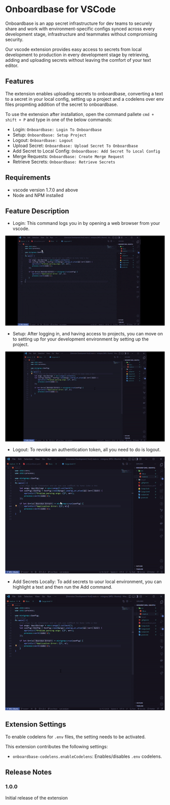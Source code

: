 # Onboardbase for VSCode
 
Onboardbase is an app secret infrastructure for dev teams to securely share and work with environment-specific configs synced across every development stage, infrastructure and teammates without compromising security.

Our vscode extension provides easy access to secrets from local development to production in every development stage by retrieving, adding and uploading secrets without leaving the comfort of your text editor.

## Features

The extension enables uploading secrets to onboardbase, converting a text to a secret in your local config, setting up a project and a codelens over env files propmting addition of the secret to onboardbase.

To use the extension after installation, open the command pallete `cmd + shift + P` and type in one of the below commands:

- Login: `Onboardbase: Login To Onboardbase`
- Setup: `Onboardbase: Setup Project`
- Logout: `Onboardbase: Logout`
- Upload Secret: `Onboardbase: Upload Secret To Onboardbase`
- Add Secret to Local Config: `Onboardbase: Add Secret To Local Config`
- Merge Requests: `Onboardbase: Create Merge Request`
- Retrieve Secrets: `Onboardbase: Retrieve Secrets`
## Requirements

- vscode version 1.7.0 and above
- Node and NPM installed

## Feature Description

- Login: This command logs you in by opening a web browser from your vscode. 

![Login GIF](./images/login.gif)

- Setup: After logging in, and having access to projects, you can move on to setting up for your development environment by setting up the project.

![Setup GIF](./images/setup.gif)

- Logout: To revoke an authentication token, all you need to do is logout. 

![Logout GIF](./images/logout.gif)

- Add Secrets Locally: To add secrets to uour local environment, you can highlight a text and then run the Add command.

![Add secrets](./images/add_secrets.gif)
## Extension Settings

To enable codelens for `.env` files, the setting needs to be activated.

This extension contributes the following settings:

* `onboardbase-codelens.enableCodelens`: Enables/disables `.env` codelens.

## Release Notes

### 1.0.0

Initial release of the extension

